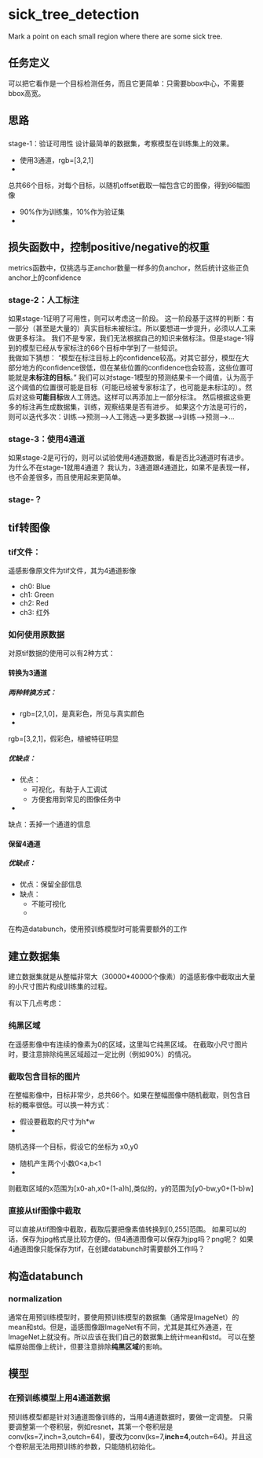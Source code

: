# sick_tree_detection
Mark a point on each small region where there are some
sick tree.

## 任务定义
可以把它看作是一个目标检测任务，而且它更简单：只需要bbox中心，不需要bbox高宽。
## 思路
###
stage-1：验证可用性
设计最简单的数据集，考察模型在训练集上的效果。  
- 使用3通道，rgb=[3,2,1]
-
总共66个目标，对每个目标，以随机offset截取一幅包含它的图像，得到66幅图像
- 90%作为训练集，10%作为验证集
-
损失函数中，控制positive/negative的权重
-
metrics函数中，仅挑选与正anchor数量一样多的负anchor，然后统计这些正负anchor上的confidence

### stage-2：人工标注
如果stage-1证明了可用性，则可以考虑这一阶段。
这一阶段基于这样的判断：有一部分（甚至是大量的）真实目标未被标注。所以要想进一步提升，必须以人工来做更多标注。
我们不是专家，我们无法根据自己的知识来做标注。但是stage-1得到的模型已经从专家标注的66个目标中学到了一些知识。  
我做如下猜想：
“模型在标注目标上的confidence较高。对其它部分，模型在大部分地方的confidence很低，但在某些位置的confidence也会较高，这些位置可能就是**未标注的目标**。”
我们可以对stage-1模型的预测结果卡一个阈值，认为高于这个阈值的位置很可能是目标（可能已经被专家标注了，也可能是未标注的）。然后对这些**可能目标**做人工筛选。这样可以再添加上一部分标注。
然后根据这些更多的标注再生成数据集，训练，观察结果是否有进步。
如果这个方法是可行的，则可以迭代多次：训练-->预测-->人工筛选-->更多数据-->训练-->预测-->...

### stage-3：使用4通道
如果stage-2是可行的，则可以试验使用4通道数据，看是否比3通道时有进步。  
为什么不在stage-1就用4通道？
我认为，3通道跟4通道比，如果不是表现一样，也不会差很多，而且使用起来更简单。

### stage-？


## tif转图像
### tif文件：
遥感影像原文件为tif文件，其为4通道影像
- ch0: Blue
- ch1: Green
- ch2: Red
- ch3: 红外

### 如何使用原数据
对原tif数据的使用可以有2种方式：
#### 转换为3通道
##### 两种转换方式：
- rgb=[2,1,0]，是真彩色，所见与真实颜色
-
rgb=[3,2,1]，假彩色，植被特征明显

##### 优缺点：
- 优点：
    - 可视化，有助于人工调试
    - 方便套用到常见的图像任务中
-
缺点：丢掉一个通道的信息


#### 保留4通道
##### 优缺点：
- 优点：保留全部信息
- 缺点：
    - 不能可视化
    -
在构造databunch，使用预训练模型时可能需要额外的工作

## 建立数据集
建立数据集就是从整幅非常大（30000*40000个像素）的遥感影像中截取出大量的小尺寸图片构成训练集的过程。

有以下几点考虑：
### 纯黑区域
在遥感影像中有连续的像素为0的区域，这里叫它纯黑区域。
在截取小尺寸图片时，要注意排除纯黑区域超过一定比例（例如90%）的情况。
### 截取包含目标的图片
在整幅影像中，目标非常少，总共66个。如果在整幅图像中随机截取，则包含目标的概率很低。可以换一种方式：

- 假设要截取的尺寸为h*w
-
随机选择一个目标，假设它的坐标为 x0,y0
- 随机产生两个小数0<a,b<1
-
则截取区域的x范围为[x0-ah,x0+(1-a)h],类似的，y的范围为[y0-bw,y0+(1-b)w]

### 直接从tif图像中截取
可以直接从tif图像中截取，截取后要把像素值转换到[0,255]范围。
如果可以的话，保存为jpg格式是比较方便的。但4通道图像可以保存为jpg吗？png呢？
如果4通道图像只能保存为tif，在创建databunch时需要额外工作吗？

## 构造databunch

### normalization
通常在用预训练模型时，要使用预训练模型的数据集（通常是ImageNet）的mean和std。但是，遥感图像跟ImageNet有不同，尤其是其红外通道，在ImageNet上就没有。所以应该在我们自己的数据集上统计mean和std。
可以在整幅原始图像上统计，但要注意排除**纯黑区域**的影响。

## 模型

### 在预训练模型上用4通道数据
预训练模型都是针对3通道图像训练的，当用4通道数据时，要做一定调整。
只需要调整第一个卷积层，例如resnet，其第一个卷积层是conv(ks=7,inch=3,outch=64)，要改为conv(ks=7,**inch=4**,outch=64)。并且这个卷积层无法用预训练的参数，只能随机初始化。
